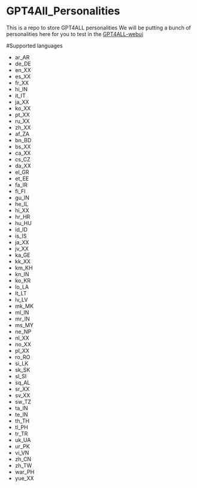 # GPT4All_Personalities
This is a repo to store GPT4ALL personalities
We will be putting a bunch of personalities here for you to test in the [GPT4ALL-webui]()

#Supported languages
- ar_AR
- de_DE
- en_XX
- es_XX
- fr_XX
- hi_IN
- it_IT
- ja_XX
- ko_XX
- pt_XX
- ru_XX
- zh_XX
- af_ZA
- bn_BD
- bs_XX
- ca_XX
- cs_CZ
- da_XX
- el_GR
- et_EE
- fa_IR
- fi_FI
- gu_IN
- he_IL
- hi_XX
- hr_HR
- hu_HU
- id_ID
- is_IS
- ja_XX
- jv_XX
- ka_GE
- kk_XX
- km_KH
- kn_IN
- ko_KR
- lo_LA
- lt_LT
- lv_LV
- mk_MK
- ml_IN
- mr_IN
- ms_MY
- ne_NP
- nl_XX
- no_XX
- pl_XX
- ro_RO
- si_LK
- sk_SK
- sl_SI
- sq_AL
- sr_XX
- sv_XX
- sw_TZ
- ta_IN
- te_IN
- th_TH
- tl_PH
- tr_TR
- uk_UA
- ur_PK
- vi_VN
- zh_CN
- zh_TW
- war_PH
- yue_XX
